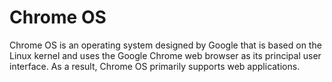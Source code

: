 # Chrome OS


Chrome OS is an operating system designed by Google that is based on the
Linux kernel and uses the Google Chrome web browser as its principal
user interface. As a result, Chrome OS primarily supports web
applications.

